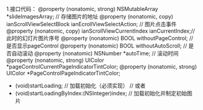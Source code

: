 1.接口代码：
@property (nonatomic, strong) NSMutableArray *slideImagesArray; // 存储图片的地址
@property (nonatomic, copy) ianScrollViewSelectBlock ianEcrollViewSelectAction; // 图片点击事件
@property (nonatomic, copy) ianScrollViewCurrentIndex ianCurrentIndex;// 此时的幻灯片图片序号
@property (nonatomic) BOOL withoutPageControl; // 是否显示pageControl
@property (nonatomic) BOOL withoutAutoScroll; // 是否自动滚动
@property (nonatomic) NSNumber *autoTime; // 滚动时间
@property (nonatomic, strong) UIColor *pageControlCurrentPageIndicatorTintColor;
@property (nonatomic, strong) UIColor *PageControlPageIndicatorTintColor;

- (void)startLoading; // 加载初始化（必须实现）
// 或者
- (void)startLoadingByIndex:(NSInteger)index; // 加载初始化并制定初始图片
